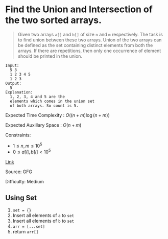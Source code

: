 # Find the Union and Intersection of the two sorted arrays.

> Given two arrays `a[]` and `b[]` of size `n` and `m` respectively. The task is to find union between these two arrays.
> Union of the two arrays can be defined as the set containing distinct elements from both the arrays. If there are repetitions, then only one occurrence of element should be printed in the union.

```plaintext
Input:
  5 3
  1 2 3 4 5
  1 2 3
Output: 
  5
Explanation: 
  1, 2, 3, 4 and 5 are the
  elements which comes in the union set
  of both arrays. So count is 5.
```

Expected Time Complexity : $O((n+m)\log(n+m))$

Expected Auxillary Space : $O(n+m)$

Constraints:

- $1 ≤ n, m ≤ 10^5$
- $0 ≤ a[i], b[i] < 10^5$

[Link](https://practice.geeksforgeeks.org/problems/kth-smallest-element5635/1)

Source: GFG

Difficulty: Medium

## Using Set

1. `set = {}`
2. Insert all elements of `a` to `set`
3. Insert all elements of `b` to `set`
4. `arr = [...set]`
5. return `arr[]`

